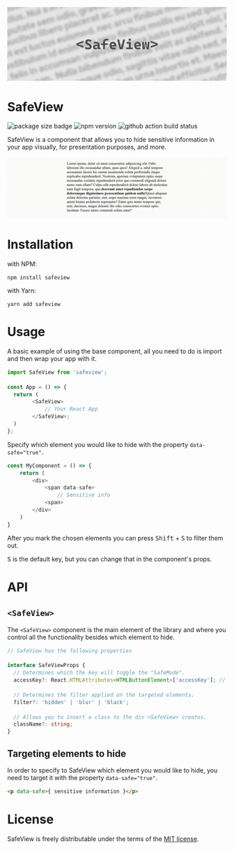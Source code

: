 ![SafeView Header](https://github.com/ItayLisaey/safeview/blob/main/media/saveview-repo-cover.png?raw=true)

# SafeView

![package size badge](https://img.shields.io/bundlephobia/min/safeview) ![npm version](https://img.shields.io/npm/v/safeview)
![github action build status](https://img.shields.io/github/workflow/status/itaylisaey/safeview/publish-package)

SafeView is a component that allows you to hide sensitive information in your app visually, for presentation purposes, and more.

![example gif](https://github.com/ItayLisaey/safeview/blob/main/media/safeview-example.gif?raw=true)

# Installation

with NPM:

```
npm install safeview
```

with Yarn:

```
yarn add safeview
```

# Usage

A basic example of using the base component, all you need to do is import and then wrap your app with it.

```js
import SafeView from 'safeview';

const App = () => {
  return (
        <SafeView>
            // Your React App
        </SafeView>;
  )
};
```

Specify which element you would like to hide with the property `data-safe="true"`.

```js
const MyComponent = () => {
    return (
        <div>
            <span data-safe>
                // Sensitive info
            <span>
        </div>
    )
}
```

After you mark the chosen elements you can press <kbd>Shift</kbd> + <kbd>S</kbd> to filter them out.

<kbd>S</kbd> is the default key, but you can change that in the component's props.

# API

## `<SafeView>`

The `<SafeView>` component is the main element of the library and where you control all the functionality besides which element to hide.

```ts
// SafeView has the following properties

interface SafeViewProps {
  // Determines which the key will toggle the "SafeMode".
  accessKey?: React.HTMLAttributes<HTMLButtonElement>['accessKey']; // string

  // Determines the filter applied on the targeted elements.
  filter?: 'hidden' | 'blur' | 'black';

  // Allows you to insert a class to the div <SafeView> creates.
  className?: string;
}
```

## Targeting elements to hide

In order to specify to SafeView which element you would like to hide, you need to target it with the property `data-safe="true"`.

```html
<p data-safe>{ sensitive information }</p>
```

# License

SafeView is freely distributable under the terms of the [MIT license](https://github.com/ItayLisaey/safeview/blob/main/LICENSE).
